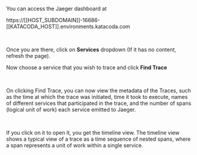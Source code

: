 You can access the Jaeger dashboard at

https://[[HOST_SUBDOMAIN]]-16686-[[KATACODA_HOST]].environments.katacoda.com

<br/>

Once you are there, click on **Services** dropdown (If it has no content, refresh the page).

Now choose a service that you wish to trace and click **Find Trace**

<br/>

On clicking Find Trace, you can now view the metadata of the Traces, such as the time at which the trace was initiated, time it took to execute, names of different services that participated in the trace, and the number of spans (logical unit of work) each service emitted to Jaeger.

<br/>

If you click on it to open it, you get the timeline view. The timeline view shows a typical view of a trace as a time sequence of nested spans, where a span represents a unit of work within a single service.
